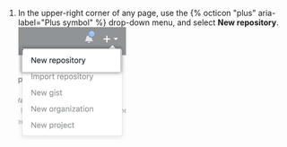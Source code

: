 1. In the upper-right corner of any page, use the {% octicon "plus" aria-label="Plus symbol" %} drop-down menu, and select **New repository**. ![Drop-down with option to create a new repository](/assets/images/help/repository/repo-create.png)
